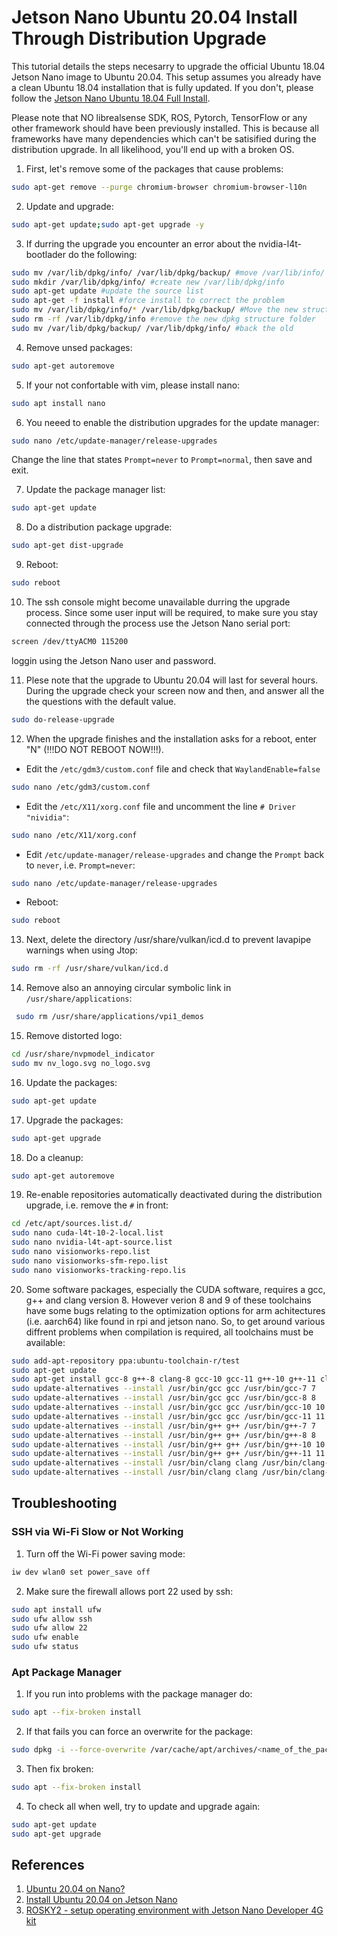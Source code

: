 # Jetson Nano Ubuntu 20.04 Install Through Distribution Upgrade

This tutorial details the steps necesarry to upgrade the official Ubuntu 18.04 Jetson Nano image to Ubuntu 20.04. This setup assumes you already have a clean Ubuntu 18.04 installation that is fully updated. If you don't, please follow the  [Jetson Nano Ubuntu 18.04 Full Install](jetson-nano-ubuntu-18-04-install.md).

Please note that NO librealsense SDK, ROS, Pytorch, TensorFlow or any other framework should have been previously installed. This is because all frameworks have many dependencies which can't be satisified during the distribution upgrade. In all likelihood, you'll end up with a broken OS.

1. First, let's remove some of the packages that cause problems:

```bash
sudo apt-get remove --purge chromium-browser chromium-browser-l10n
```

2. Update and upgrade:

```bash
sudo apt-get update;sudo apt-get upgrade -y
```

3. If durring the upgrade you encounter an error about the nvidia-l4t-bootlader do the following:
```bash
sudo mv /var/lib/dpkg/info/ /var/lib/dpkg/backup/ #move /var/lib/info/`
sudo mkdir /var/lib/dpkg/info/ #create new /var/lib/dpkg/info
sudo apt-get update #update the source list
sudo apt-get -f install #force install to correct the problem
sudo mv /var/lib/dpkg/info/* /var/lib/dpkg/backup/ #Move the new structure dpkg/info to old info
sudo rm -rf /var/lib/dpkg/info #remove the new dpkg structure folder
sudo mv /var/lib/dpkg/backup/ /var/lib/dpkg/info/ #back the old
```

4. Remove unsed packages:
```bash
sudo apt-get autoremove
```

5. If your not confortable with vim, please install nano:

```bash
sudo apt install nano
```

6. You neeed to enable the distribution upgrades for the update manager:

```bash
sudo nano /etc/update-manager/release-upgrades
```

Change the line that states `Prompt=never` to `Prompt=normal`, then save and exit.

7. Update the package manager list:

```bash
sudo apt-get update
```

8. Do a distribution package upgrade:

```bash
sudo apt-get dist-upgrade
```

9. Reboot:

```bash
sudo reboot
```

10. The ssh console might become unavailable durring the upgrade process. Since some user input will be required, to make sure you stay connected through the process use the Jetson Nano serial port:

```bash
screen /dev/ttyACM0 115200
```

loggin using the Jetson Nano user and password.


11. Plese note that the upgrade to Ubuntu 20.04 will last for several hours. During the upgrade check your screen now and then, and answer all the the questions with the default value.

```bash
sudo do-release-upgrade
```

12. When the upgrade finishes and the installation asks for a reboot, enter "N" (!!!DO NOT REBOOT NOW!!!).
  - Edit the `/etc/gdm3/custom.conf` file and check that  `WaylandEnable=false`
  ```bash
  sudo nano /etc/gdm3/custom.conf
  ```
  - Edit the `/etc/X11/xorg.conf` file and uncomment the line `# Driver "nividia"`:
  ```bash
  sudo nano /etc/X11/xorg.conf
  ```
  - Edit `/etc/update-manager/release-upgrades` and change the `Prompt` back to `never`, i.e. `Prompt=never`:
  ```bash
  sudo nano /etc/update-manager/release-upgrades
  ```
  - Reboot:
  ```bash
  sudo reboot
  ```
13. Next, delete the directory /usr/share/vulkan/icd.d to prevent lavapipe warnings when using Jtop:

```bash
sudo rm -rf /usr/share/vulkan/icd.d
```

14. Remove also an annoying circular symbolic link in `/usr/share/applications`:

```bash
 sudo rm /usr/share/applications/vpi1_demos
```

15. Remove distorted logo:

```bash
cd /usr/share/nvpmodel_indicator
sudo mv nv_logo.svg no_logo.svg
```

16. Update the packages:

```bash
sudo apt-get update
```

17. Upgrade the packages:

```bash
sudo apt-get upgrade
```

18. Do a cleanup:

```bash
sudo apt-get autoremove
```

19. Re-enable repositories automatically deactivated during the distribution upgrade, i.e. remove the `#` in front:

```bash
cd /etc/apt/sources.list.d/
sudo nano cuda-l4t-10-2-local.list
sudo nano nvidia-l4t-apt-source.list
sudo nano visionworks-repo.list
sudo nano visionworks-sfm-repo.list
sudo nano visionworks-tracking-repo.lis
```

20. Some software packages, especially the CUDA software, requires a gcc, g++ and clang version 8. However verion 8 and 9 of these toolchains have some bugs relating to the optimization options for arm achitectures (i.e. aarch64) like found in rpi and jetson nano. So, to get around various diffrent problems when compilation is required, all toolchains must be available:

```bash
sudo add-apt-repository ppa:ubuntu-toolchain-r/test
sudo apt-get update
sudo apt-get install gcc-8 g++-8 clang-8 gcc-10 gcc-11 g++-10 g++-11 clang-10
sudo update-alternatives --install /usr/bin/gcc gcc /usr/bin/gcc-7 7
sudo update-alternatives --install /usr/bin/gcc gcc /usr/bin/gcc-8 8
sudo update-alternatives --install /usr/bin/gcc gcc /usr/bin/gcc-10 10
sudo update-alternatives --install /usr/bin/gcc gcc /usr/bin/gcc-11 11
sudo update-alternatives --install /usr/bin/g++ g++ /usr/bin/g++-7 7
sudo update-alternatives --install /usr/bin/g++ g++ /usr/bin/g++-8 8
sudo update-alternatives --install /usr/bin/g++ g++ /usr/bin/g++-10 10
sudo update-alternatives --install /usr/bin/g++ g++ /usr/bin/g++-11 11
sudo update-alternatives --install /usr/bin/clang clang /usr/bin/clang-8 8
sudo update-alternatives --install /usr/bin/clang clang /usr/bin/clang-10 10
```

## Troubleshooting

### SSH via Wi-Fi Slow or Not Working
1. Turn off the Wi-Fi power saving mode:

```bash
iw dev wlan0 set power_save off
```
2. Make sure the firewall allows port 22 used by ssh:

```bash
sudo apt install ufw
sudo ufw allow ssh
sudo ufw allow 22
sudo ufw enable
sudo ufw status
```

### Apt Package Manager

1. If you run into problems with the package manager do:

```bash
sudo apt --fix-broken install
```

2. If that fails you can force an overwrite for the package:

```bash
sudo dpkg -i --force-overwrite /var/cache/apt/archives/<name_of_the_package>.deb
```

3. Then fix broken:

```bash
sudo apt --fix-broken install
```

4. To check all when well, try to update and upgrade again:

```bash
sudo apt-get update
sudo apt-get upgrade
```

## References

1. [Ubuntu 20.04 on Nano?](https://forums.developer.nvidia.com/t/ubuntu-20-04-on-nano/125451)
2. [Install Ubuntu 20.04 on Jetson Nano](https://qengineering.eu/install-ubuntu-20.04-on-jetson-nano.html)
3. [ROSKY2 - setup operating environment with Jetson Nano Developer 4G kit](https://hackmd.io/@weichih-lin/ROSKY2_setup_environment_jetson_nano_developer_kit)
